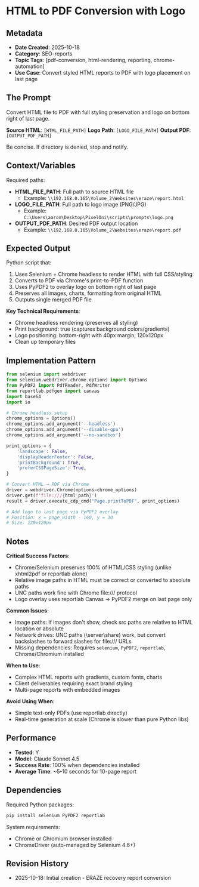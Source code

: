 # HTML to PDF Conversion with Logo

## Metadata
- **Date Created**: 2025-10-18
- **Category**: SEO-reports
- **Topic Tags**: [pdf-conversion, html-rendering, reporting, chrome-automation]
- **Use Case**: Convert styled HTML reports to PDF with logo placement on last page

## The Prompt

Convert HTML file to PDF with full styling preservation and logo on bottom right of last page.

**Source HTML**: `[HTML_FILE_PATH]`
**Logo Path**: `[LOGO_FILE_PATH]`
**Output PDF**: `[OUTPUT_PDF_PATH]`

Be concise. If directory is denied, stop and notify.

## Context/Variables

Required paths:
- **HTML_FILE_PATH**: Full path to source HTML file
  - Example: `\\192.168.0.165\Volume_2\Websites\eraze\report.html`
- **LOGO_FILE_PATH**: Full path to logo image (PNG/JPG)
  - Example: `C:\Users\aaron\Desktop\PixelOni\scripts\prompts\logo.png`
- **OUTPUT_PDF_PATH**: Desired PDF output location
  - Example: `\\192.168.0.165\Volume_2\Websites\eraze\report.pdf`

## Expected Output

Python script that:
1. Uses Selenium + Chrome headless to render HTML with full CSS/styling
2. Converts to PDF via Chrome's print-to-PDF function
3. Uses PyPDF2 to overlay logo on bottom right of last page
4. Preserves all images, charts, formatting from original HTML
5. Outputs single merged PDF file

**Key Technical Requirements**:
- Chrome headless rendering (preserves all styling)
- Print background: true (captures background colors/gradients)
- Logo positioning: bottom-right with 40px margin, 120x120px
- Clean up temporary files

## Implementation Pattern

```python
from selenium import webdriver
from selenium.webdriver.chrome.options import Options
from PyPDF2 import PdfReader, PdfWriter
from reportlab.pdfgen import canvas
import base64
import io

# Chrome headless setup
chrome_options = Options()
chrome_options.add_argument('--headless')
chrome_options.add_argument('--disable-gpu')
chrome_options.add_argument('--no-sandbox')

print_options = {
    'landscape': False,
    'displayHeaderFooter': False,
    'printBackground': True,
    'preferCSSPageSize': True,
}

# Convert HTML → PDF via Chrome
driver = webdriver.Chrome(options=chrome_options)
driver.get(f'file:///{html_path}')
result = driver.execute_cdp_cmd("Page.printToPDF", print_options)

# Add logo to last page via PyPDF2 overlay
# Position: x = page_width - 160, y = 30
# Size: 120x120px
```

## Notes

**Critical Success Factors**:
- Chrome/Selenium preserves 100% of HTML/CSS styling (unlike xhtml2pdf or reportlab alone)
- Relative image paths in HTML must be correct or converted to absolute paths
- UNC paths work fine with Chrome file:/// protocol
- Logo overlay uses reportlab Canvas → PyPDF2 merge on last page only

**Common Issues**:
- Image paths: If images don't show, check src paths are relative to HTML location or absolute
- Network drives: UNC paths (\\server\share) work, but convert backslashes to forward slashes for file:/// URLs
- Missing dependencies: Requires `selenium`, `PyPDF2`, `reportlab`, Chrome/Chromium installed

**When to Use**:
- Complex HTML reports with gradients, custom fonts, charts
- Client deliverables requiring exact brand styling
- Multi-page reports with embedded images

**Avoid Using When**:
- Simple text-only PDFs (use reportlab directly)
- Real-time generation at scale (Chrome is slower than pure Python libs)

## Performance
- **Tested**: Y
- **Model**: Claude Sonnet 4.5
- **Success Rate**: 100% when dependencies installed
- **Average Time**: ~5-10 seconds for 10-page report

## Dependencies

Required Python packages:
```bash
pip install selenium PyPDF2 reportlab
```

System requirements:
- Chrome or Chromium browser installed
- ChromeDriver (auto-managed by Selenium 4.6+)

## Revision History
- 2025-10-18: Initial creation - ERAZE recovery report conversion
